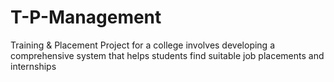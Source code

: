 # T-P-Management
Training &amp; Placement Project for a college involves developing a comprehensive system that helps students find suitable job placements and internships

